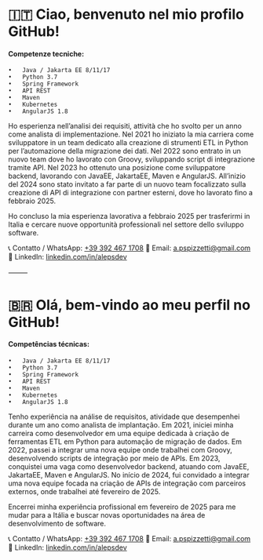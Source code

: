 
# 🇮🇹 Ciao, benvenuto nel mio profilo GitHub!

#### Competenze tecniche:
	•	Java / Jakarta EE 8/11/17
	•	Python 3.7
	•	Spring Framework
	•	API REST
	•	Maven
	•	Kubernetes
	•	AngularJS 1.8

Ho esperienza nell’analisi dei requisiti, attività che ho svolto per un anno come analista di implementazione.
Nel 2021 ho iniziato la mia carriera come sviluppatore in un team dedicato alla creazione di strumenti ETL in Python per l’automazione della migrazione dei dati.
Nel 2022 sono entrato in un nuovo team dove ho lavorato con Groovy, sviluppando script di integrazione tramite API.
Nel 2023 ho ottenuto una posizione come sviluppatore backend, lavorando con JavaEE, JakartaEE, Maven e AngularJS.
All’inizio del 2024 sono stato invitato a far parte di un nuovo team focalizzato sulla creazione di API di integrazione con partner esterni, dove ho lavorato fino a febbraio 2025.

Ho concluso la mia esperienza lavorativa a febbraio 2025 per trasferirmi in Italia e cercare nuove opportunità professionali nel settore dello sviluppo software.

📞 Contatto / WhatsApp: [+39 392 467 1708](https://wa.me/+393924671708)
📧 Email: a.pspizzetti@gmail.com
🔗 LinkedIn: [linkedin.com/in/alepsdev](https://www.linkedin.com/in/alepsdev/)

⸻

# 🇧🇷 Olá, bem-vindo ao meu perfil no GitHub!

#### Competências técnicas:
	•	Java / Jakarta EE 8/11/17
	•	Python 3.7
	•	Spring Framework
	•	API REST
	•	Maven
	•	Kubernetes
	•	AngularJS 1.8

Tenho experiência na análise de requisitos, atividade que desempenhei durante um ano como analista de implantação.
Em 2021, iniciei minha carreira como desenvolvedor em uma equipe dedicada à criação de ferramentas ETL em Python para automação de migração de dados.
Em 2022, passei a integrar uma nova equipe onde trabalhei com Groovy, desenvolvendo scripts de integração por meio de APIs.
Em 2023, conquistei uma vaga como desenvolvedor backend, atuando com JavaEE, JakartaEE, Maven e AngularJS.
No início de 2024, fui convidado a integrar uma nova equipe focada na criação de APIs de integração com parceiros externos, onde trabalhei até fevereiro de 2025.

Encerrei minha experiência profissional em fevereiro de 2025 para me mudar para a Itália e buscar novas oportunidades na área de desenvolvimento de software.

📞 Contatto / WhatsApp: [+39 392 467 1708](https://wa.me/+393924671708)
📧 Email: a.pspizzetti@gmail.com
🔗 LinkedIn: [linkedin.com/in/alepsdev](https://www.linkedin.com/in/alepsdev/)
